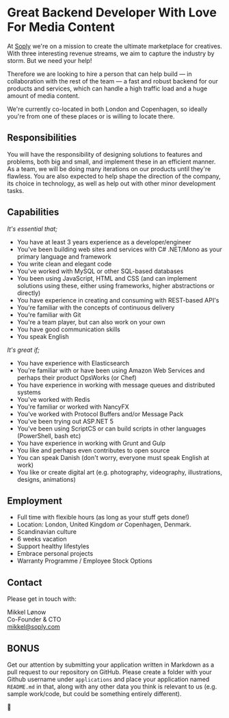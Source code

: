 # Great Backend Developer With Love For Media Content

At [Soply](https://soply.com) we're on a mission to create the ultimate marketplace for creatives. With three interesting revenue streams, we aim to capture the industry by storm. But we need your help!

Therefore we are looking to hire a person that can help build — in collaboration with the rest of the team — a fast and robust backend for our products and services, which can handle a high traffic load and a huge amount of media content.

We're currently co-located in both London and Copenhagen, so ideally you're from one of these places or is willing to locate there.

## Responsibilities

You will have the responsibility of designing solutions to features and problems, both big and small, and implement these in an efficient manner. As a team, we will be doing many iterations on our products until they're flawless. You are also expected to help shape the direction of the company, its choice in technology, as well as help out with other minor development tasks.

## Capabilities

*It's essential that;*

* You have at least 3 years experience as a developer/engineer
* You've been building web sites and services with C# .NET/Mono as your primary language and framework
* You write clean and elegant code
* You've worked with MySQL or other SQL-based databases
* You been using JavaScript, HTML and CSS (and can implement solutions using these, either using frameworks, higher abstractions or directly)
* You have experience in creating and consuming with REST-based API's
* You're familiar with the concepts of continuous delivery
* You're familiar with Git
* You're a team player, but can also work on your own
* You have good communication skills
* You speak English

*It's great if;*

* You have experience with Elasticsearch
* You're familiar with or have been using Amazon Web Services and perhaps their product OpsWorks (or Chef)
* You have experience in working with message queues and distributed systems
* You've worked with Redis
* You're familiar or worked with NancyFX
* You've worked with Protocol Buffers and/or Message Pack
* You've been trying out ASP.NET 5
* You've been using ScriptCS or can build scripts in other languages (PowerShell, bash etc)
* You have experience in working with Grunt and Gulp
* You like and perhaps even contributes to open source
* You can speak Danish (don't worry, everyone must speak English at work)
* You like or create digital art (e.g. photography, videography, illustrations, designs, animations)

## Employment

* Full time with flexible hours (as long as your stuff gets done!)
* Location: London, United Kingdom *or* Copenhagen, Denmark.
* Scandinavian culture
* 6 weeks vacation
* Support healthy lifestyles
* Embrace personal projects
* Warranty Programme / Employee Stock Options

## Contact

Please get in touch with:

Mikkel Lønow  
Co-Founder & CTO  
[mikkel@soply.com](mailto:mikkel@soply.com)

## BONUS

Get our attention by submitting your application written in Markdown as a pull request to our repository on GitHub. Please create a folder with your Github username under `applications` and place your application named `README.md` in that, along with any other data you think is relevant to us (e.g. sample work/code, but could be something entirely different).

:beers: